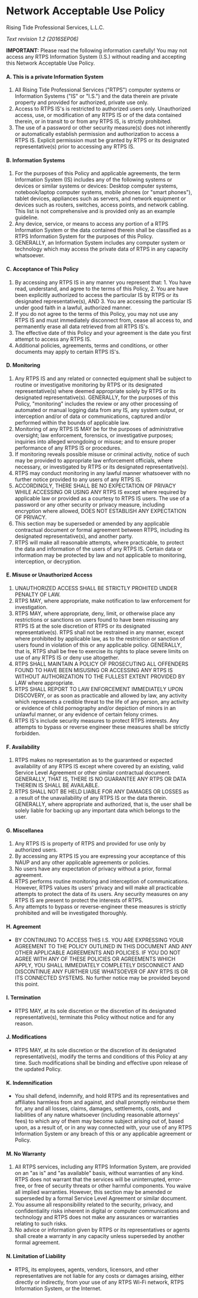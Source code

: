 # Network Acceptable Use Policy

Rising Tide Professional Services, L.L.C.

*Text revision 1.2 (2016SEP06)*

**IMPORTANT:** Please read the following information carefully! You may not access any RTPS Information System (I.S.) without reading and accepting this Network Acceptable Use Policy.

#### A. This is a private Information System
1. All Rising Tide Professional Services ("RTPS") computer systems or Information Systems ("IS" or "I.S.") and the data therein are private property and provided for authorized, private use only.
2. Access to RTPS IS's is restricted to authorized users only. Unauthorized access, use, or modification of any RTPS IS or of the data contained therein, or in transit to or from any RTPS IS, is strictly prohibited.
3. The use of a password or other security measure(s) does not inherently or automatically establish permission and authorization to access a RTPS IS. Explicit permission must be granted by RTPS or its designated representative(s) prior to accessing any RTPS IS.

#### B. Information Systems
1. For the purposes of this Policy and applicable agreements, the term Information System (IS) includes any of the following systems or devices or similar systems or devices: Desktop computer systems, notebook/laptop computer systems, mobile phones (or "smart phones"), tablet devices, appliances such as servers, and network equipment or devices such as routers, switches, access points, and network cabling. This list is not comprehensive and is provided only as an example guideline.
2. Any device, service, or means to access any portion of a RTPS Information System or the data contained therein shall be classified as a RTPS Information System for the purposes of this Policy.
3. GENERALLY, an Information System includes any computer system or technology which may access the private data of RTPS in any capacity whatsoever.

#### C. Acceptance of This Policy
1. By accessing any RTPS IS in any manner you represent that: 1. You have read, understand, and agree to the terms of this Policy, 2. You are have been explicitly authorized to access the particular IS by RTPS or its designated representative(s), AND 3. You are accessing the particular IS under good faith in a lawful, authorized manner.
2. If you do not agree to the terms of this Policy, you may not use any RTPS IS and must immediately disconnect from, cease all access to, and permanently erase all data retrieved from all RTPS IS's.
3. The effective date of this Policy and your agreement is the date you first attempt to access any RTPS IS.
4. Additional policies, agreements, terms and conditions, or other documents may apply to certain RTPS IS's.

#### D. Monitoring
1. Any RTPS IS and any related or connected equipment shall be subject to routine or investigative monitoring by RTPS or its designated representative(s) where deemed appropriate solely by RTPS or its designated representative(s). GENERALLY, for the purposes of this Policy, "monitoring" includes the review or any other processing of automated or manual logging data from any IS, any system output, or interception and/or of data or communications, captured and/or performed within the bounds of applicable law.
2. Monitoring of any RTPS IS MAY be for the purposes of administrative oversight; law enforcement, forensics, or investigative purposes; inquiries into alleged wrongdoing or misuse; and to ensure proper performance of any RTPS IS or procedures.
3. If monitoring reveals possible misuse or criminal activity, notice of such may be provided to appropriate law enforcement officials, where necessary, or investigated by RTPS or its designated representative(s).
4. RTPS may conduct monitoring in any lawful manner whatsoever with no further notice provided to any users of any RTPS IS.
5. ACCORDINGLY, THERE SHALL BE NO EXPECTATION OF PRIVACY WHILE ACCESSING OR USING ANY RTPS IS except where required by applicable law or provided as a courtesy to RTPS IS users. The use of a password or any other security or privacy measure, including encryption where allowed, DOES NOT ESTABLISH ANY EXPECTATION OF PRIVACY.
6. This section may be superseded or amended by any applicable contractual document or formal agreement between RTPS, including its designated representative(s), and another party.
7. RTPS will make all reasonable attempts, where practicable, to protect the data and information of the users of any RTPS IS. Certain data or information may be protected by law and not applicable to monitoring, interception, or decryption.

#### E. Misuse or Unauthorized Access
1. UNAUTHORIZED ACCESS SHALL BE STRICTLY PROHITED UNDER PENALTY OF LAW.
2. RTPS MAY, where appropriate, make notification to law enforcement for investigation.
3. RTPS MAY, where appropriate, deny, limit, or otherwise place any restrictions or sanctions on users found to have been misusing any RTPS IS at the sole discretion of RTPS or its designated representative(s). RTPS shall not be restrained in any manner, except where prohibited by applicable law, as to the restriction or sanction of users found in violation of this or any applicable policy. GENERALLY, that is, RTPS shall be free to exercise its rights to place severe limits on use of any RTPS IS or deny use altogether.
4. RTPS SHALL MAINTAIN A POLICY OF PROSECUTING ALL OFFENDERS FOUND TO HAVE BEEN MISUSING OR ACCESSING ANY RTPS IS WITHOUT AUTHORIZATION TO THE FULLEST EXTENT PROVIDED BY LAW where appropriate.
5. RTPS SHALL REPORT TO LAW ENFORCEMENT IMMEDIATELY UPON DISCOVERY, or as soon as practicable and allowed by law, any activity which represents a credible threat to the life of any person, any activity or evidence of child pornography and/or depiction of minors in an unlawful manner, or any evidence of certain felony crimes.
6. RTPS IS's include security measures to protect RTPS interests. Any attempts to bypass or reverse engineer these measures shall be strictly forbidden.

#### F. Availability
1. RTPS makes no representation as to the guaranteed or expected availability of any RTPS IS except where covered by an existing, valid Service Level Agreement or other similar contractual document. GENERALLY, THAT IS, THERE IS NO GUARANTEE ANY RTPS OR DATA THEREIN IS SHALL BE AVAILABLE.
2. RTPS SHALL NOT BE HELD LIABLE FOR ANY DAMAGES OR LOSSES as a result of the unavailability of any RTPS IS or the data therein. GENERALLY, where appropriate and authorized, that is, the user shall be solely liable for backing up any important data which belongs to the user.

#### G. Miscellanea
1. Any RTPS IS is property of RTPS and provided for use only by authorized users.
2. By accessing any RTPS IS you are expressing your acceptance of this NAUP and any other applicable agreements or policies.
3. No users have any expectation of privacy without a prior, formal agreement.
4. RTPS performs routine monitoring and interception of communications. However, RTPS values its users' privacy and will make all practicable attempts to protect the data of its users. Any security measures on any RTPS IS are present to protect the interests of RTPS.
5. Any attempts to bypass or reverse-engineer these measures is strictly prohibited and will be investigated thoroughly.

#### H. Agreement
* BY CONTINUING TO ACCESS THIS I.S. YOU ARE EXPRESSING YOUR AGREEMENT TO THE POLICY OUTLINED IN THIS DOCUMENT AND ANY OTHER APPLICABLE AGREEMENTS AND POLICIES. IF YOU DO NOT AGREE WITH ANY OF THESE POLICIES OR AGREEMENTS WHICH APPLY, YOU SHALL IMMEDIATELY COMPLETELY DISCONNECT AND DISCONTINUE ANY FURTHER USE WHATSOEVER OF ANY RTPS IS OR ITS CONNECTED SYSTEMS. No further notice may be provided beyond this point.

#### I. Termination
* RTPS MAY, at its sole discretion or the discretion of its designated representative(s), terminate this Policy without notice and for any reason.

#### J. Modifications
* RTPS MAY, at its sole discretion or the discretion of its designated representative(s), modify the terms and conditions of this Policy at any time. Such modifications shall be binding and effective upon release of the updated Policy.

#### K. Indemnification
* You shall defend, indemnify, and hold RTPS and its representatives and affiliates harmless from and against, and shall promptly reimburse them for, any and all losses, claims, damages, settlements, costs, and liabilities of any nature whatsoever (including reasonable attorneys' fees) to which any of them may become subject arising out of, based upon, as a result of, or in any way connected with, your use of any RTPS Information System or any breach of this or any applicable agreement or Policy.

#### M. No Warranty
1. All RTPS services, including any RTPS Information System, are provided on an "as is" and "as available" basis, without warranties of any kind. RTPS does not warrant that the services will be uninterrupted, error-free, or free of security threats or other harmful components. You waive all implied warranties. However, this section may be amended or superseded by a formal Service Level Agreement or similar document.
2. You assume all responsibility related to the security, privacy, and confidentiality risks inherent in digital or computer communications and technology and RTPS does not make any assurances or warranties relating to such risks.
3. No advice or information given by RTPS or its representatives or agents shall create a warranty in any capacity unless superseded by another formal agreement.

#### N. Limitation of Liability
* RTPS, its employees, agents, vendors, licensors, and other representatives are not liable for any costs or damages arising, either directly or indirectly, from your use of any RTPS Wi-Fi network, RTPS Information System, or the Internet.
